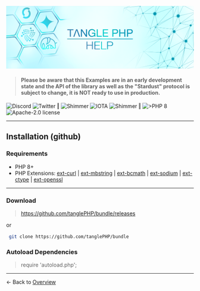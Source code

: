![](.meta/Banner.png)

> #### Please be aware that this Examples are in an early development state and the API of the library as well as the "Stardust" protocol is subject to change, it is NOT ready to use in production.

<a href="https://discord.iota.org/" style="text-decoration:none;"><img src="https://img.shields.io/badge/Discord-9cf.svg?style=social&logo=discord" alt="Discord"></a>
<a href="https://twitter.com/tanglePHP/" style="text-decoration:none;"><img src="https://img.shields.io/badge/Twitter-@tanglePHP-9cf.svg?style=social&logo=twitter" alt="Twitter"></a> ‖
<a href="https://www.tanglephp.com/" style="text-decoration:none;"><img src="https://img.shields.io/badge/tanglePHP-grey?style=flat-square&logo=tanglePHP" alt="Shimmer"></a>
<a href="https://www.iota.org/" style="text-decoration:none;"><img src="https://img.shields.io/badge/IOTA-grey?style=flat-square&logo=iota" alt="IOTA"></a>
<a href="https://www.shimmer.network/" style="text-decoration:none;"><img src="https://img.shields.io/badge/Shimmer-grey?style=flat-square&logo=shimmer" alt="Shimmer"></a> ‖
<a href="https://www.php.net/" style="text-decoration:none;"><img src="https://img.shields.io/badge/PHP->= 8.1.x-blue?style=flat-square&logo=php" alt=">PHP 8"></a>
<a href="https://github.com/iota-community/iota.php/LICENSE" style="text-decoration:none;"><img src="https://img.shields.io/badge/license-Apache--2.0-green?style=flat-square" alt="Apache-2.0 license"></a>

---

## Installation (github)
### Requirements

+ PHP 8+
+ PHP Extensions:
    [ext-curl](https://php.net/manual/en/book.curl.php) 
  | [ext-mbstring](https://php.net/manual/en/book.mbstring.php)
  | [ext-bcmath](https://php.net/manual/en/book.bc.php)
  | [ext-sodium](https://php.net/manual/en/book.sodium.php)
  | [ext-ctype](https://www.php.net/manual/de/book.ctype.php)
  | [ext-openssl](https://www.php.net/manual/de/book.openssl.php)

---

### Download

> https://github.com/tanglePHP/bundle/releases

or

```bash
 git clone https://github.com/tanglePHP/bundle
```

### Autoload Dependencies

> require 'autoload.php';

---

<- Back to [Overview](000_index.md)